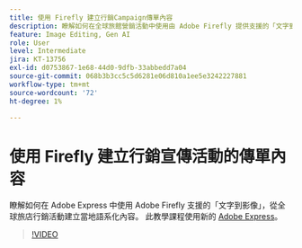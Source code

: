 ```yaml
---
title: 使用 Firefly 建立行銷Campaign傳單內容
description: 瞭解如何在全球旅館營銷活動中使用由 Adobe Firefly 提供支援的「文字到影像」Adobe Express 當地語系化內容
feature: Image Editing, Gen AI
role: User
level: Intermediate
jira: KT-13756
exl-id: d0753867-1e68-44d0-9dfb-33abbedd7a04
source-git-commit: 068b3b3cc5c5d6281e06d810a1ee5e3242227881
workflow-type: tm+mt
source-wordcount: '72'
ht-degree: 1%

---
```


# 使用 Firefly 建立行銷宣傳活動的傳單內容

瞭解如何在 Adobe Express 中使用 Adobe Firefly 支援的「文字到影像」，從全球旅店行銷活動建立當地語系化內容。 此教學課程使用新的 [Adobe Express](https://www.adobe.com/express/)。

>[!VIDEO](https://video.tv.adobe.com/v/3422426?quality=12&learn=on&hidetitle=true)
